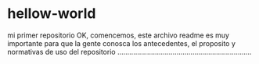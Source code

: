 # hellow-world
mi primer repositorio
OK, comencemos, este archivo readme es muy importante para que la gente conosca los antecedentes, el proposito y normativas de uso del repositorio
....................................................................
